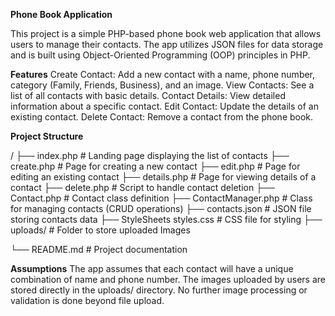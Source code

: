 **Phone Book Application**

This project is a simple PHP-based phone book web application that allows users to manage their contacts. The app utilizes JSON files for data storage and is built using Object-Oriented Programming (OOP) principles in PHP.

**Features**
Create Contact: Add a new contact with a name, phone number, category (Family, Friends, Business), and an image.
View Contacts: See a list of all contacts with basic details.
Contact Details: View detailed information about a specific contact.
Edit Contact: Update the details of an existing contact.
Delete Contact: Remove a contact from the phone book.

**Project Structure**

/
├── index.php             # Landing page displaying the list of contacts
├── create.php            # Page for creating a new contact
├── edit.php              # Page for editing an existing contact
├── details.php           # Page for viewing details of a contact
├── delete.php            # Script to handle contact deletion
├── Contact.php           # Contact class definition
├── ContactManager.php    # Class for managing contacts (CRUD operations)
├── contacts.json         # JSON file storing contacts data
├── StyleSheets
		styles.css            #  CSS file for styling
├── uploads/				# Folder to store uploaded Images

└── README.md             # Project documentation

**Assumptions**
The app assumes that each contact will have a unique combination of name and phone number.
The images uploaded by users are stored directly in the uploads/ directory. No further image processing or validation is done beyond file upload.